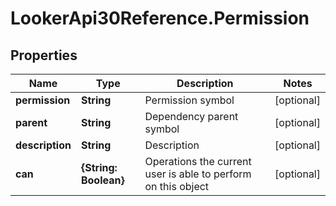 # LookerApi30Reference.Permission

## Properties
Name | Type | Description | Notes
------------ | ------------- | ------------- | -------------
**permission** | **String** | Permission symbol | [optional] 
**parent** | **String** | Dependency parent symbol | [optional] 
**description** | **String** | Description | [optional] 
**can** | **{String: Boolean}** | Operations the current user is able to perform on this object | [optional] 



